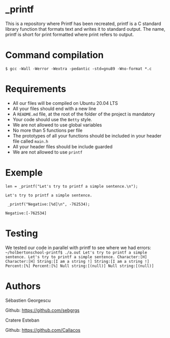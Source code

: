 # _printf
This is a repository where Printf has been recreated, printf is a C standard library function that formats text and writes it to standard output. The name, printf is short for print formatted where print refers to output.



# Command compilation

```
$ gcc -Wall -Werror -Wextra -pedantic -std=gnu89 -Wno-format *.c
```

# Requirements

-   All our files will be compiled on Ubuntu 20.04 LTS 
-   All your files should end with a new line
-   A `README.md` file, at the root of the folder of the project is mandatory
-   Your code should use the `Betty` style.
-   We are not allowed to use global variables
-   No more than 5 functions per file
-   The prototypes of all your functions should be included in your header file called `main.h`
-   All your header files should be include guarded
-  We are not allowed to use `printf`  

# Exemple 

```
len = _printf("Let's try to printf a simple sentence.\n");
```
```
Let's try to printf a simple sentence.
```
```
 _printf("Negative:[%d]\n", -762534);
```
```
Negative:[-762534]
```
# Testing
We tested our code in parallel with printf to see where we had errors:
`~/holbertonschool-printf$ ./a.out
Let's try to printf a simple sentence.
Let's try to printf a simple sentence.
Character:[H]
Character:[H]
String:[I am a string !]
String:[I am a string !]
Percent:[%]
Percent:[%]
Null string:[(null)]
Null string:[(null)]`







# Authors
Sébastien Georgescu  

Github: https://github.com/sebgrgs

Cratere Esteban  
 
Github: https://github.com/Callacos